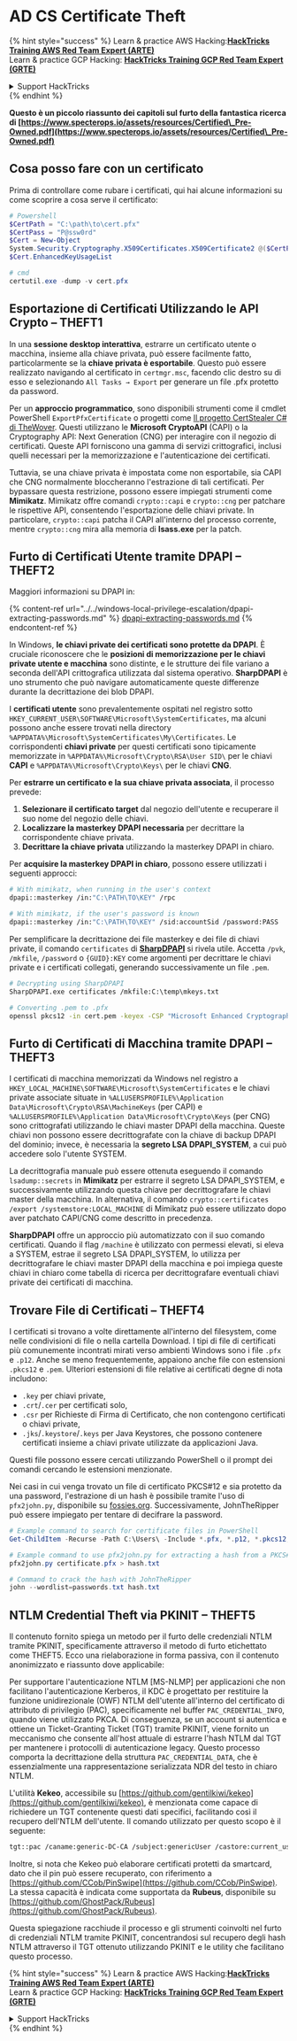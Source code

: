 # AD CS Certificate Theft

{% hint style="success" %}
Learn & practice AWS Hacking:<img src="/.gitbook/assets/arte.png" alt="" data-size="line">[**HackTricks Training AWS Red Team Expert (ARTE)**](https://training.hacktricks.xyz/courses/arte)<img src="/.gitbook/assets/arte.png" alt="" data-size="line">\
Learn & practice GCP Hacking: <img src="/.gitbook/assets/grte.png" alt="" data-size="line">[**HackTricks Training GCP Red Team Expert (GRTE)**<img src="/.gitbook/assets/grte.png" alt="" data-size="line">](https://training.hacktricks.xyz/courses/grte)

<details>

<summary>Support HackTricks</summary>

* Check the [**subscription plans**](https://github.com/sponsors/carlospolop)!
* **Join the** 💬 [**Discord group**](https://discord.gg/hRep4RUj7f) or the [**telegram group**](https://t.me/peass) or **follow** us on **Twitter** 🐦 [**@hacktricks\_live**](https://twitter.com/hacktricks\_live)**.**
* **Share hacking tricks by submitting PRs to the** [**HackTricks**](https://github.com/carlospolop/hacktricks) and [**HackTricks Cloud**](https://github.com/carlospolop/hacktricks-cloud) github repos.

</details>
{% endhint %}

**Questo è un piccolo riassunto dei capitoli sul furto della fantastica ricerca di [https://www.specterops.io/assets/resources/Certified\_Pre-Owned.pdf](https://www.specterops.io/assets/resources/Certified\_Pre-Owned.pdf)**

## Cosa posso fare con un certificato

Prima di controllare come rubare i certificati, qui hai alcune informazioni su come scoprire a cosa serve il certificato:
```powershell
# Powershell
$CertPath = "C:\path\to\cert.pfx"
$CertPass = "P@ssw0rd"
$Cert = New-Object
System.Security.Cryptography.X509Certificates.X509Certificate2 @($CertPath, $CertPass)
$Cert.EnhancedKeyUsageList

# cmd
certutil.exe -dump -v cert.pfx
```
## Esportazione di Certificati Utilizzando le API Crypto – THEFT1

In una **sessione desktop interattiva**, estrarre un certificato utente o macchina, insieme alla chiave privata, può essere facilmente fatto, particolarmente se la **chiave privata è esportabile**. Questo può essere realizzato navigando al certificato in `certmgr.msc`, facendo clic destro su di esso e selezionando `All Tasks → Export` per generare un file .pfx protetto da password.

Per un **approccio programmatico**, sono disponibili strumenti come il cmdlet PowerShell `ExportPfxCertificate` o progetti come [Il progetto CertStealer C# di TheWover](https://github.com/TheWover/CertStealer). Questi utilizzano le **Microsoft CryptoAPI** (CAPI) o la Cryptography API: Next Generation (CNG) per interagire con il negozio di certificati. Queste API forniscono una gamma di servizi crittografici, inclusi quelli necessari per la memorizzazione e l'autenticazione dei certificati.

Tuttavia, se una chiave privata è impostata come non esportabile, sia CAPI che CNG normalmente bloccheranno l'estrazione di tali certificati. Per bypassare questa restrizione, possono essere impiegati strumenti come **Mimikatz**. Mimikatz offre comandi `crypto::capi` e `crypto::cng` per patchare le rispettive API, consentendo l'esportazione delle chiavi private. In particolare, `crypto::capi` patcha il CAPI all'interno del processo corrente, mentre `crypto::cng` mira alla memoria di **lsass.exe** per la patch.

## Furto di Certificati Utente tramite DPAPI – THEFT2

Maggiori informazioni su DPAPI in:

{% content-ref url="../../windows-local-privilege-escalation/dpapi-extracting-passwords.md" %}
[dpapi-extracting-passwords.md](../../windows-local-privilege-escalation/dpapi-extracting-passwords.md)
{% endcontent-ref %}

In Windows, **le chiavi private dei certificati sono protette da DPAPI**. È cruciale riconoscere che le **posizioni di memorizzazione per le chiavi private utente e macchina** sono distinte, e le strutture dei file variano a seconda dell'API crittografica utilizzata dal sistema operativo. **SharpDPAPI** è uno strumento che può navigare automaticamente queste differenze durante la decrittazione dei blob DPAPI.

I **certificati utente** sono prevalentemente ospitati nel registro sotto `HKEY_CURRENT_USER\SOFTWARE\Microsoft\SystemCertificates`, ma alcuni possono anche essere trovati nella directory `%APPDATA%\Microsoft\SystemCertificates\My\Certificates`. Le corrispondenti **chiavi private** per questi certificati sono tipicamente memorizzate in `%APPDATA%\Microsoft\Crypto\RSA\User SID\` per le chiavi **CAPI** e `%APPDATA%\Microsoft\Crypto\Keys\` per le chiavi **CNG**.

Per **estrarre un certificato e la sua chiave privata associata**, il processo prevede:

1. **Selezionare il certificato target** dal negozio dell'utente e recuperare il suo nome del negozio delle chiavi.
2. **Localizzare la masterkey DPAPI necessaria** per decrittare la corrispondente chiave privata.
3. **Decrittare la chiave privata** utilizzando la masterkey DPAPI in chiaro.

Per **acquisire la masterkey DPAPI in chiaro**, possono essere utilizzati i seguenti approcci:
```bash
# With mimikatz, when running in the user's context
dpapi::masterkey /in:"C:\PATH\TO\KEY" /rpc

# With mimikatz, if the user's password is known
dpapi::masterkey /in:"C:\PATH\TO\KEY" /sid:accountSid /password:PASS
```
Per semplificare la decrittazione dei file masterkey e dei file di chiavi private, il comando `certificates` di [**SharpDPAPI**](https://github.com/GhostPack/SharpDPAPI) si rivela utile. Accetta `/pvk`, `/mkfile`, `/password` o `{GUID}:KEY` come argomenti per decrittare le chiavi private e i certificati collegati, generando successivamente un file `.pem`.
```bash
# Decrypting using SharpDPAPI
SharpDPAPI.exe certificates /mkfile:C:\temp\mkeys.txt

# Converting .pem to .pfx
openssl pkcs12 -in cert.pem -keyex -CSP "Microsoft Enhanced Cryptographic Provider v1.0" -export -out cert.pfx
```
## Furto di Certificati di Macchina tramite DPAPI – THEFT3

I certificati di macchina memorizzati da Windows nel registro a `HKEY_LOCAL_MACHINE\SOFTWARE\Microsoft\SystemCertificates` e le chiavi private associate situate in `%ALLUSERSPROFILE%\Application Data\Microsoft\Crypto\RSA\MachineKeys` (per CAPI) e `%ALLUSERSPROFILE%\Application Data\Microsoft\Crypto\Keys` (per CNG) sono crittografati utilizzando le chiavi master DPAPI della macchina. Queste chiavi non possono essere decrittografate con la chiave di backup DPAPI del dominio; invece, è necessaria la **segreto LSA DPAPI_SYSTEM**, a cui può accedere solo l'utente SYSTEM.

La decrittografia manuale può essere ottenuta eseguendo il comando `lsadump::secrets` in **Mimikatz** per estrarre il segreto LSA DPAPI_SYSTEM, e successivamente utilizzando questa chiave per decrittografare le chiavi master della macchina. In alternativa, il comando `crypto::certificates /export /systemstore:LOCAL_MACHINE` di Mimikatz può essere utilizzato dopo aver patchato CAPI/CNG come descritto in precedenza.

**SharpDPAPI** offre un approccio più automatizzato con il suo comando certificati. Quando il flag `/machine` è utilizzato con permessi elevati, si eleva a SYSTEM, estrae il segreto LSA DPAPI_SYSTEM, lo utilizza per decrittografare le chiavi master DPAPI della macchina e poi impiega queste chiavi in chiaro come tabella di ricerca per decrittografare eventuali chiavi private dei certificati di macchina.


## Trovare File di Certificati – THEFT4

I certificati si trovano a volte direttamente all'interno del filesystem, come nelle condivisioni di file o nella cartella Download. I tipi di file di certificati più comunemente incontrati mirati verso ambienti Windows sono i file `.pfx` e `.p12`. Anche se meno frequentemente, appaiono anche file con estensioni `.pkcs12` e `.pem`. Ulteriori estensioni di file relative ai certificati degne di nota includono:
- `.key` per chiavi private,
- `.crt`/`.cer` per certificati solo,
- `.csr` per Richieste di Firma di Certificato, che non contengono certificati o chiavi private,
- `.jks`/`.keystore`/`.keys` per Java Keystores, che possono contenere certificati insieme a chiavi private utilizzate da applicazioni Java.

Questi file possono essere cercati utilizzando PowerShell o il prompt dei comandi cercando le estensioni menzionate.

Nei casi in cui venga trovato un file di certificato PKCS#12 e sia protetto da una password, l'estrazione di un hash è possibile tramite l'uso di `pfx2john.py`, disponibile su [fossies.org](https://fossies.org/dox/john-1.9.0-jumbo-1/pfx2john_8py_source.html). Successivamente, JohnTheRipper può essere impiegato per tentare di decifrare la password.
```powershell
# Example command to search for certificate files in PowerShell
Get-ChildItem -Recurse -Path C:\Users\ -Include *.pfx, *.p12, *.pkcs12, *.pem, *.key, *.crt, *.cer, *.csr, *.jks, *.keystore, *.keys

# Example command to use pfx2john.py for extracting a hash from a PKCS#12 file
pfx2john.py certificate.pfx > hash.txt

# Command to crack the hash with JohnTheRipper
john --wordlist=passwords.txt hash.txt
```
## NTLM Credential Theft via PKINIT – THEFT5

Il contenuto fornito spiega un metodo per il furto delle credenziali NTLM tramite PKINIT, specificamente attraverso il metodo di furto etichettato come THEFT5. Ecco una rielaborazione in forma passiva, con il contenuto anonimizzato e riassunto dove applicabile:

Per supportare l'autenticazione NTLM [MS-NLMP] per applicazioni che non facilitano l'autenticazione Kerberos, il KDC è progettato per restituire la funzione unidirezionale (OWF) NTLM dell'utente all'interno del certificato di attributo di privilegio (PAC), specificamente nel buffer `PAC_CREDENTIAL_INFO`, quando viene utilizzato PKCA. Di conseguenza, se un account si autentica e ottiene un Ticket-Granting Ticket (TGT) tramite PKINIT, viene fornito un meccanismo che consente all'host attuale di estrarre l'hash NTLM dal TGT per mantenere i protocolli di autenticazione legacy. Questo processo comporta la decrittazione della struttura `PAC_CREDENTIAL_DATA`, che è essenzialmente una rappresentazione serializzata NDR del testo in chiaro NTLM.

L'utilità **Kekeo**, accessibile su [https://github.com/gentilkiwi/kekeo](https://github.com/gentilkiwi/kekeo), è menzionata come capace di richiedere un TGT contenente questi dati specifici, facilitando così il recupero dell'NTLM dell'utente. Il comando utilizzato per questo scopo è il seguente:
```bash
tgt::pac /caname:generic-DC-CA /subject:genericUser /castore:current_user /domain:domain.local
```
Inoltre, si nota che Kekeo può elaborare certificati protetti da smartcard, dato che il pin può essere recuperato, con riferimento a [https://github.com/CCob/PinSwipe](https://github.com/CCob/PinSwipe). La stessa capacità è indicata come supportata da **Rubeus**, disponibile su [https://github.com/GhostPack/Rubeus](https://github.com/GhostPack/Rubeus).

Questa spiegazione racchiude il processo e gli strumenti coinvolti nel furto di credenziali NTLM tramite PKINIT, concentrandosi sul recupero degli hash NTLM attraverso il TGT ottenuto utilizzando PKINIT e le utility che facilitano questo processo.

{% hint style="success" %}
Learn & practice AWS Hacking:<img src="/.gitbook/assets/arte.png" alt="" data-size="line">[**HackTricks Training AWS Red Team Expert (ARTE)**](https://training.hacktricks.xyz/courses/arte)<img src="/.gitbook/assets/arte.png" alt="" data-size="line">\
Learn & practice GCP Hacking: <img src="/.gitbook/assets/grte.png" alt="" data-size="line">[**HackTricks Training GCP Red Team Expert (GRTE)**<img src="/.gitbook/assets/grte.png" alt="" data-size="line">](https://training.hacktricks.xyz/courses/grte)

<details>

<summary>Support HackTricks</summary>

* Check the [**subscription plans**](https://github.com/sponsors/carlospolop)!
* **Join the** 💬 [**Discord group**](https://discord.gg/hRep4RUj7f) or the [**telegram group**](https://t.me/peass) or **follow** us on **Twitter** 🐦 [**@hacktricks\_live**](https://twitter.com/hacktricks\_live)**.**
* **Share hacking tricks by submitting PRs to the** [**HackTricks**](https://github.com/carlospolop/hacktricks) and [**HackTricks Cloud**](https://github.com/carlospolop/hacktricks-cloud) github repos.

</details>
{% endhint %}
